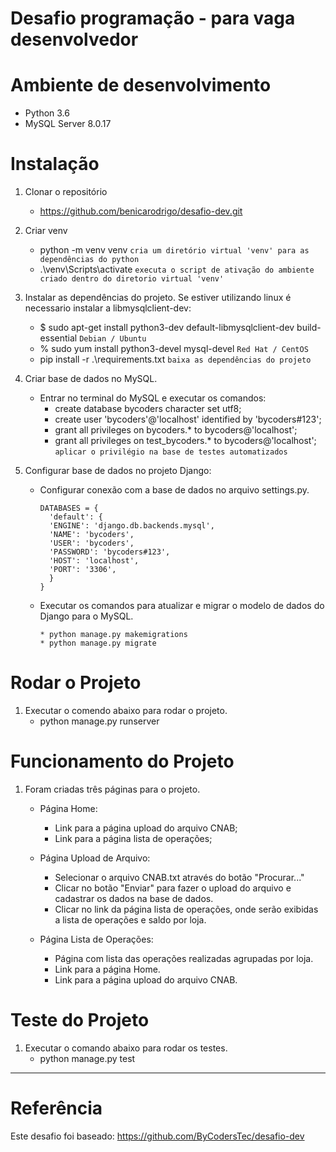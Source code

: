# Desafio programação - para vaga desenvolvedor

# Ambiente de desenvolvimento
* Python 3.6
* MySQL Server 8.0.17

# Instalação
1) Clonar o repositório 
   * https://github.com/benicarodrigo/desafio-dev.git

2) Criar venv
   * python -m venv venv `cria um diretório virtual 'venv' para as dependências do python` 
   * .\venv\Scripts\activate `executa o script de ativação do ambiente criado dentro do diretorio virtual 'venv'` 

3) Instalar as dependências do projeto.
   Se estiver utilizando linux é necessario instalar a libmysqlclient-dev:
     * $ sudo apt-get install python3-dev default-libmysqlclient-dev build-essential `Debian / Ubuntu`
     * % sudo yum install python3-devel mysql-devel `Red Hat / CentOS`   
   * pip install -r .\requirements.txt `baixa as dependências do projeto`

4) Criar base de dados no MySQL.
    * Entrar no terminal do MySQL e executar os comandos:
        - create database bycoders character set utf8;
        - create user 'bycoders'@'localhost' identified by 'bycoders#123';
        - grant all privileges on bycoders.* to bycoders@'localhost';
        - grant all privileges on test_bycoders.* to bycoders@'localhost'; `aplicar o privilégio na base de testes automatizados`

5) Configurar base de dados no projeto Django:

    * Configurar conexão com a base de dados no arquivo settings.py.  
        ```
        DATABASES = {
          'default': {
          'ENGINE': 'django.db.backends.mysql',
          'NAME': 'bycoders',
          'USER': 'bycoders',
          'PASSWORD': 'bycoders#123',
          'HOST': 'localhost',
          'PORT': '3306',
          }
        }
        ```
    
    * Executar os comandos para atualizar e migrar o modelo de dados do Django para o MySQL.
        ```
        * python manage.py makemigrations
        * python manage.py migrate
        ```

# Rodar o Projeto
1) Executar o comendo abaixo para rodar o projeto.    
    * python manage.py runserver


# Funcionamento do Projeto
1) Foram criadas três páginas para o projeto.
      * Página Home:
         - Link para a página upload do arquivo CNAB;
         - Link para a página lista de operações;
   
      * Página Upload de Arquivo:
          - Selecionar o arquivo CNAB.txt através do botão "Procurar..."
          - Clicar no botão "Enviar" para fazer o upload do arquivo e cadastrar os dados na base de dados.
          - Clicar no link da página lista de operações, onde serão exibidas a lista de operações e saldo por loja.
  
     * Página Lista de Operações:
         - Página com lista das operações realizadas agrupadas por loja.
         - Link para a página Home.         
         - Link para a página upload do arquivo CNAB.
 
# Teste do Projeto
1) Executar o comando abaixo para rodar os testes.
    * python manage.py test
    
---

# Referência

Este desafio foi baseado: https://github.com/ByCodersTec/desafio-dev
